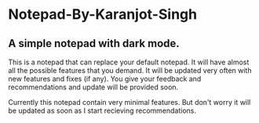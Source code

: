 # Notepad-By-Karanjot-Singh
A simple notepad with dark mode.
-----------------------------------------------------------------

This is a notepad that can replace your default notepad. It will have almost all the possible features that you demand. It will be updated very often with new features and fixes (if any). You give your feedback and recommendations and update will be provided soon.

Currently this notepad contain very minimal features. But don't worry it will be updated as soon as I start recieving recommendations.